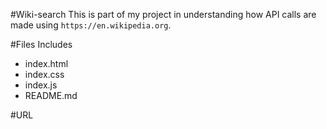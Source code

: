 #Wiki-search
This is part of my project in understanding how API calls are made using `https://en.wikipedia.org`.

#Files Includes

* index.html
* index.css
* index.js
* README.md

#URL

